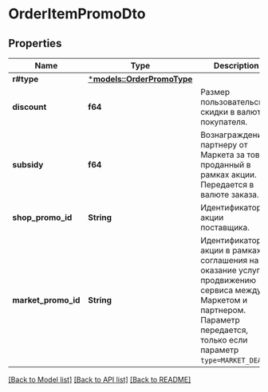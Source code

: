 # OrderItemPromoDto

## Properties
Name | Type | Description | Notes
------------ | ------------- | ------------- | -------------
**r#type** | [***models::OrderPromoType**](OrderPromoType.md) |  | 
**discount** | **f64** | Размер пользовательской скидки в валюте покупателя.  | [optional] [default to None]
**subsidy** | **f64** | Вознаграждение партнеру от Маркета за товар, проданный в рамках акции.  Передается в валюте заказа.  | [optional] [default to None]
**shop_promo_id** | **String** | Идентификатор акции поставщика.  | [optional] [default to None]
**market_promo_id** | **String** | Идентификатор акции в рамках соглашения на оказание услуг по продвижению сервиса между Маркетом и партнером.  Параметр передается, только если параметр `type=MARKET_DEAL`.  | [optional] [default to None]

[[Back to Model list]](../README.md#documentation-for-models) [[Back to API list]](../README.md#documentation-for-api-endpoints) [[Back to README]](../README.md)


